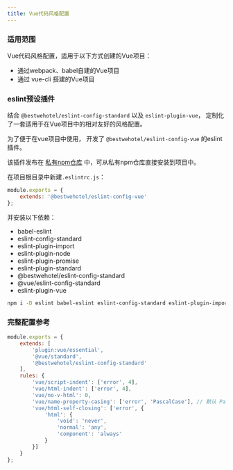 ```yaml
---
title: Vue代码风格配置
---
```


### 适用范围

Vue代码风格配置，适用于以下方式创建的Vue项目：
- 通过webpack、babel自建的Vue项目
- 通过 vue-cli 搭建的Vue项目

### eslint预设插件

结合 `@bestwehotel/eslint-config-standard` 以及 `eslint-plugin-vue`， 定制化了一套适用于在Vue项目中的相对友好的风格配置。

为了便于在vue项目中使用， 开发了 `@bestwehotel/eslint-config-vue` 的eslint插件。

该插件发布在 [私有npm仓库](/docs/npm/index.html) 中，可从私有npm仓库直接安装到项目中。

在项目根目录中新建`.eslintrc.js`：
``` js
module.exports = {
    extends: '@bestwehotel/eslint-config-vue'
};
```

并安装以下依赖：
- babel-eslint
- eslint-config-standard
- eslint-plugin-import
- eslint-plugin-node
- eslint-plugin-promise
- eslint-plugin-standard
- @bestwehotel/eslint-config-standard
- @vue/eslint-config-standard
- eslint-plugin-vue

``` sh
npm i -D eslint babel-eslint eslint-config-standard eslint-plugin-import eslint-plugin-node eslint-plugin-promise eslint-plugin-standard @bestwehotel/eslint-config-standard @vue/eslint-config-standard eslint-plugin-vue
```

### 完整配置参考
``` js
module.exports = {
    extends: [
        'plugin:vue/essential',
        '@vue/standard',
        '@bestwehotel/eslint-config-standard'
    ],
    rules: {
        'vue/script-indent': ['error', 4],
        'vue/html-indent': ['error', 4],
        'vue/no-v-html': 0,
        'vue/name-property-casing': ['error', 'PascalCase'], // 默认 PascalCase
        'vue/html-self-closing': ['error', {
            'html': {
                'void': 'never',
                'normal': 'any',
                'component': 'always'
            }
        }]
    }
};
```
